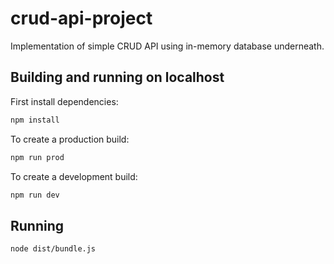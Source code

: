 # crud-api-project

Implementation of simple CRUD API using in-memory database underneath.

## Building and running on localhost

First install dependencies:

```sh
npm install
```

To create a production build:

```sh
npm run prod
```

To create a development build:

```sh
npm run dev
```

## Running

```sh
node dist/bundle.js
```
